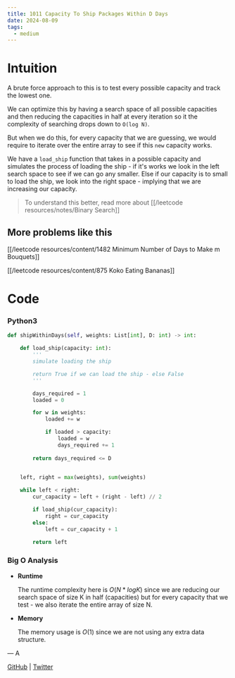```yaml
---
title: 1011 Capacity To Ship Packages Within D Days
date: 2024-08-09
tags:
  - medium
---
```


# Intuition

A brute force approach to this is to test every possible capacity and track the lowest one.

We can optimize this by having a search space of all possible capacities and then reducing the capacities in half at every iteration so it the complexity of searching drops down to `O(log N)`.

But when we do this, for every capacity that we are guessing, we would require to iterate over the entire array to see if this `new` capacity works.

We have a `load_ship` function that takes in a possible capacity and simulates the process of loading the ship - if it's works we look in the left search space to see if we can go any smaller. Else if our capacity is to small to load the ship, we look into the right space - implying that we are increasing our capacity.

> To understand this better, read more about [[/leetcode resources/notes/Binary Search]]

## More problems like this

[[/leetcode resources/content/1482 Minimum Number of Days to Make m Bouquets]]

[[/leetcode resources/content/875 Koko Eating Bananas]]

# Code

### Python3

```python
def shipWithinDays(self, weights: List[int], D: int) -> int:

    def load_ship(capacity: int):
        '''
        simulate loading the ship

        return True if we can load the ship - else False
        '''

        days_required = 1
        loaded = 0

        for w in weights:
            loaded += w

            if loaded > capacity:
                loaded = w
                days_required += 1
        
        return days_required <= D
    

    left, right = max(weights), sum(weights)

    while left < right:
        cur_capacity = left + (right - left) // 2

        if load_ship(cur_capacity):
            right = cur_capacity
        else:
            left = cur_capacity + 1
        
        return left
```

### Big O Analysis

- **Runtime**

  The runtime complexity here is $O(N * log K)$ since we are reducing our search space of size K in half (capacities) but for every capacity that we test - we also iterate the entire array of size N.

- **Memory**

  The memory usage is $O(1)$ since we are not using any extra data structure.

— A

[GitHub](https://github.com/AtharvaKamble) | [Twitter](https://twitter.com/AtharvaKamble07)
